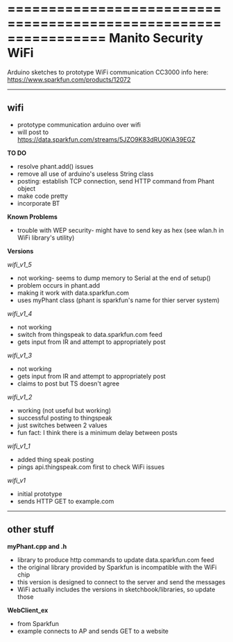 ================================================================
Manito Security WiFi
================================================================

Arduino sketches to prototype WiFi communication
CC3000 info here: https://www.sparkfun.com/products/12072

----------------------------------------------------------------------------

**wifi** 
----------------------------------------------------------------------------
  * prototype communication arduino over wifi
  * will post to https://data.sparkfun.com/streams/5JZO9K83dRU0KlA39EGZ

  **TO DO**
  * resolve phant.add() issues
  * remove all use of arduino's useless String class
  * posting: establish TCP connection, send HTTP command from Phant object
  * make code pretty
  * incorporate BT

  **Known Problems**
  * trouble with WEP security- might have to send key as hex (see wlan.h in WiFi library's utility)

  **Versions**

  *wifi_v1_5*
   * not working- seems to dump memory to Serial at the end of setup()
   * problem occurs in phant.add
   * making it work with data.sparkfun.com
   * uses myPhant class (phant is sparkfun's name for thier server system)

  *wifi_v1_4*
   * not working
   * switch from thingspeak to data.sparkfun.com feed
   * gets input from IR and attempt to appropriately post

  *wifi_v1_3*
   * not working
   * gets input from IR and attempt to appropriately post
   * claims to post but TS doesn't agree

  *wifi_v1_2*
   * working (not useful but working)
   * successful posting to thingspeak
   * just switches between 2 values
   * fun fact: I think there is a minimum delay between posts

  *wifi_v1_1*
   * added thing speak posting
   * pings api.thingspeak.com first to check WiFi issues

  *wifi_v1*
   * initial prototype
   * sends HTTP GET to example.com

----------------------------------------------------------------------------

**other stuff**
----------------------------------------------------------------------------
**myPhant.cpp and .h**
 * library to produce http commands to update data.sparkfun.com feed
 * the original library provided by Sparkfun is incompatible with the WiFi chip
 * this version is designed to connect to the server and send the messages
 * WiFi actually includes the versions in sketchbook/libraries, so update those

**WebClient_ex**
 * from Sparkfun
 * example connects to AP and sends GET to a website


